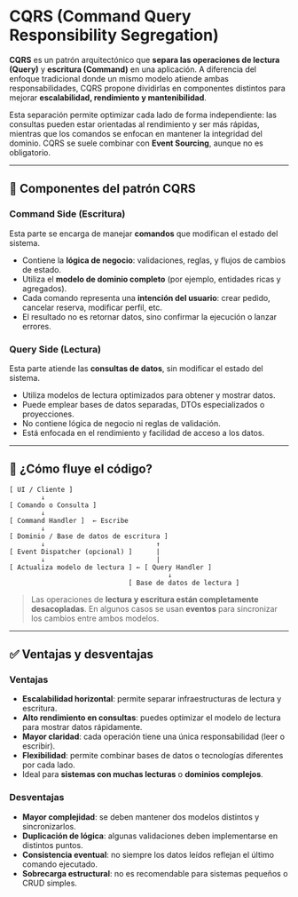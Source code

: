 # CQRS (Command Query Responsibility Segregation)

**CQRS** es un patrón arquitectónico que **separa las operaciones de lectura (Query)** y **escritura (Command)** en una aplicación. A diferencia del enfoque tradicional donde un mismo modelo atiende ambas responsabilidades, CQRS propone dividirlas en componentes distintos para mejorar **escalabilidad, rendimiento y mantenibilidad**.

Esta separación permite optimizar cada lado de forma independiente: las consultas pueden estar orientadas al rendimiento y ser más rápidas, mientras que los comandos se enfocan en mantener la integridad del dominio. CQRS se suele combinar con **Event Sourcing**, aunque no es obligatorio.

---

## 🧱 Componentes del patrón CQRS

### Command Side (Escritura)

Esta parte se encarga de manejar **comandos** que modifican el estado del sistema.

-   Contiene la **lógica de negocio**: validaciones, reglas, y flujos de cambios de estado.
-   Utiliza el **modelo de dominio completo** (por ejemplo, entidades ricas y agregados).
-   Cada comando representa una **intención del usuario**: crear pedido, cancelar reserva, modificar perfil, etc.
-   El resultado no es retornar datos, sino confirmar la ejecución o lanzar errores.

### Query Side (Lectura)

Esta parte atiende las **consultas de datos**, sin modificar el estado del sistema.

-   Utiliza modelos de lectura optimizados para obtener y mostrar datos.
-   Puede emplear bases de datos separadas, DTOs especializados o proyecciones.
-   No contiene lógica de negocio ni reglas de validación.
-   Está enfocada en el rendimiento y facilidad de acceso a los datos.

---

## 🔄 ¿Cómo fluye el código?

```plaintext
[ UI / Cliente ]
        ↓
[ Comando o Consulta ]
        ↓
[ Command Handler ]  ← Escribe
        ↓
[ Dominio / Base de datos de escritura ]
        ↓                            ↑
[ Event Dispatcher (opcional) ]      |
        ↓                            |
[ Actualiza modelo de lectura ] ← [ Query Handler ]
                                        ↓
                              [ Base de datos de lectura ]
```

> Las operaciones de **lectura y escritura están completamente desacopladas**. En algunos casos se usan **eventos** para sincronizar los cambios entre ambos modelos.

---

## ✅ Ventajas y desventajas

### Ventajas

-   **Escalabilidad horizontal**: permite separar infraestructuras de lectura y escritura.
-   **Alto rendimiento en consultas**: puedes optimizar el modelo de lectura para mostrar datos rápidamente.
-   **Mayor claridad**: cada operación tiene una única responsabilidad (leer o escribir).
-   **Flexibilidad**: permite combinar bases de datos o tecnologías diferentes por cada lado.
-   Ideal para **sistemas con muchas lecturas** o **dominios complejos**.

### Desventajas

-   **Mayor complejidad**: se deben mantener dos modelos distintos y sincronizarlos.
-   **Duplicación de lógica**: algunas validaciones deben implementarse en distintos puntos.
-   **Consistencia eventual**: no siempre los datos leídos reflejan el último comando ejecutado.
-   **Sobrecarga estructural**: no es recomendable para sistemas pequeños o CRUD simples.

